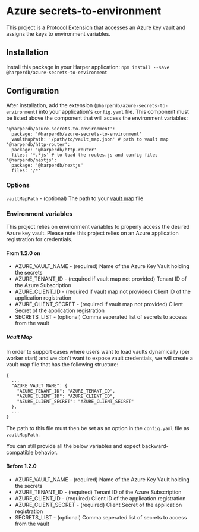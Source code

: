 # Azure secrets-to-environment
This project is a [Protocol Extension](https://docs.harperdb.io/docs/developers/components/reference#protocol-extension) that accesses an Azure key vault and assigns the keys to environment variables.

## Installation
Install this package in your Harper application: `npm install --save @harperdb/azure-secrets-to-environment`

## Configuration

After installation, add the extension (`@harperdb/azure-secrets-to-environment`) into your application's `config.yaml` file.
This component must be listed above the component that will access the environment variables:
```
'@harperdb/azure-secrets-to-environment':
  package: '@harperdb/azure-secrets-to-environment'
  vaultMapPath: '/path/to/vault_map.json' # path to vault map
'@harperdb/http-router':
  package: '@harperdb/http-router'
  files: '*.*js' # to load the routes.js and config files
'@harperdb/nextjs':
  package: '@harperdb/nextjs'
  files: '/*'
```

### Options

`vaultMapPath` - (optional) The path to your [vault map](#vault-map) file

### Environment variables
This project relies on environment variables to properly access the desired Azure key vault.  Please note this project relies on an Azure application registration for credentials.

#### From 1.2.0 on

* AZURE_VAULT_NAME - (required) Name of the Azure Key Vault holding the secrets
* AZURE_TENANT_ID - (required if vault map not provided) Tenant ID of the Azure Subscription
* AZURE_CLIENT_ID - (required if vault map not provided) Client ID of the application registration
* AZURE_CLIENT_SECRET - (required if vault map not provided) Client Secret of the application registration
* SECRETS_LIST - (optional) Comma seperated list of secrets to access from the vault

##### Vault Map

In order to support cases where users want to load vaults dynamically (per worker start) and we don't want to expose vault credentials,
we will create a vault map file that has the following structure:

```
{
  ...
  "AZURE_VAULT_NAME": {
    "AZURE_TENANT_ID": "AZURE_TENANT_ID",
    "AZURE_CLIENT_ID": "AZURE_CLIENT_ID",
    "AZURE_CLIENT_SECRET": "AZURE_CLIENT_SECRET"
  },
  ...
}
```

The path to this file must then be set as an option in the `config.yaml` file as `vaultMapPath`.

You can still provide all the below variables and expect backward-compatible behavior.

#### Before 1.2.0

* AZURE_VAULT_NAME - (required) Name of the Azure Key Vault holding the secrets
* AZURE_TENANT_ID - (required) Tenant ID of the Azure Subscription
* AZURE_CLIENT_ID - (required) Client ID of the application registration
* AZURE_CLIENT_SECRET - (required) Client Secret of the application registration
* SECRETS_LIST - (optional) Comma seperated list of secrets to access from the vault